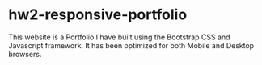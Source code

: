 # hw2-responsive-portfolio

This website is a Portfolio I have built using the Bootstrap CSS and Javascript framework.
It has been optimized for both Mobile and Desktop browsers.
